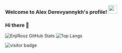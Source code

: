<h3>
  Welcome to Alex Derevyannykh's profile!
  <img src="https://media.giphy.com/media/hvRJCLFzcasrR4ia7z/giphy.gif" width="28">
</h3>

### Hi there 👋



![EnjiRouz GitHub Stats](https://github-readme-stats.vercel.app/api?username=oldSorcerer&count_private=true&hide=contribs&show_icons=true&theme=default)
![Top Langs](https://github-readme-stats.vercel.app/api/top-langs/?username=oldSorcerer&count_private=true&hide=tsql&langs_count=7&theme=default&layout=compact)

![visitor badge](https://visitor-badge.glitch.me/badge?page_id=oldSorcerer&right_color=red&left_text=Profile%20Views)